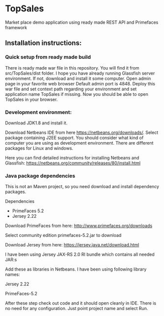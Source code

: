 # TopSales
Market place demo application using ready made REST API and Primefaces framework

## Installation instructions:

### Quick setup from ready made build

There is ready made war file in this repository. You will find it from src/TopSales/dist folder.
I hope you have already running Glassfish server environment. If not, download and install it some computer.
Open admin page in your favorite web browser Default admin port is 4848. 
Deploy this war file and set context path regarding your environment and set application name TopSales if missing.
Now you should be able to open TopSales in your browser.

### Development environment:

Download JDK1.8 and install it.

Download Netbeans IDE from here https://netbeans.org/downloads/. Select package containing J2EE support.
You should consider what kind of computer you are using as development environment. 
There are different packages for Linux and windows. 

Here you can find detailed instructions for installing Netbeans and Glassfish: https://netbeans.org/community/releases/80/install.html

### Java package dependencies

This is not an Maven project, so you need download and install dependency packages.

 Dependencies
- PrimeFaces 5.2
- Jersey 2.22 
    
Download PrimeFaces from here: http://www.primefaces.org/downloads

Select community edition primefaces-5.2.jar to download
    
Download Jersey from here: https://jersey.java.net/download.html

I have been using Jersey JAX-RS 2.0 RI bundle which contains all needed JAR:s

Add these as libraries in Netbeans. I have been using following library names:

Jersey 2.22

PrimeFaces-5.2

After these step check out code and it should open cleanly in IDE. There is no need for any configuration. 
Just point project name and select Run.


